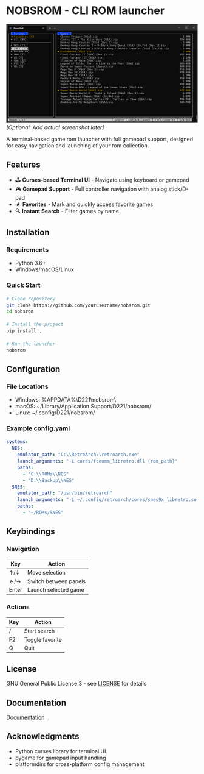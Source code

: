 # NOBSROM - CLI ROM launcher

![Demo Screenshot](images/screenshot.png) *[Optional: Add actual screenshot later]*

A terminal-based game rom launcher with full gamepad support, designed for easy navigation and launching of your rom collection.

## Features

- 🕹️ **Curses-based Terminal UI** - Navigate using keyboard or gamepad
- 🎮 **Gamepad Support** - Full controller navigation with analog stick/D-pad
- ★ **Favorites** - Mark and quickly access favorite games
- 🔍 **Instant Search** - Filter games by name

## Installation

### Requirements
- Python 3.6+
- Windows/macOS/Linux

### Quick Start
```bash
# Clone repository
git clone https://github.com/yourusername/nobsrom.git
cd nobsrom

# Install the project
pip install .

# Run the launcher
nobsrom
```
## Configuration

### File Locations

- Windows: %APPDATA%\D221\nobsrom\
- macOS: ~/Library/Application Support/D221/nobsrom/
- Linux: ~/.config/D221/nobsrom/

### Example config.yaml

```yaml
systems:
  NES:
    emulator_path: "C:\\RetroArch\\retroarch.exe"
    launch_arguments: "-L cores/fceumm_libretro.dll {rom_path}"
    paths:
      - "C:\\ROMs\\NES"
      - "D:\\Backup\\NES"
  SNES:
    emulator_path: "/usr/bin/retroarch"
    launch_arguments: "-L ~/.config/retroarch/cores/snes9x_libretro.so {rom_path}"
    paths:
      - "~/ROMs/SNES"
```

## Keybindings

### Navigation

| Key          | Action                  |
| ------------ | ----------------------- |
| ↑/↓          | Move selection          |
| ←/→          | Switch between panels   |
| Enter        | Launch selected game    |

### Actions

| Key | Action             |
| --- | ------------------ |
| /   | Start search       |
| F2  | Toggle favorite    |
| Q   | Quit               |

## License

GNU General Public License 3 - see [LICENSE](LICENSE) for details

## Documentation

[Documentation](https://d221.github.io/nobsrom/nobsrom/main.html)

## Acknowledgments

- Python curses library for terminal UI
- pygame for gamepad input handling
- platformdirs for cross-platform config management
